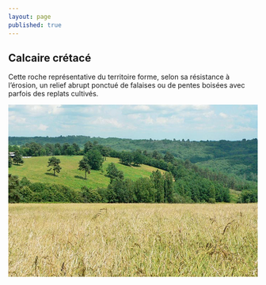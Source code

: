 ```yaml
---
layout: page
published: true
---
```


## Calcaire crétacé
Cette roche représentative du territoire forme, selon sa résistance à l’érosion, un relief abrupt ponctué de falaises ou de pentes boisées avec parfois des replats cultivés.

![](/data/images/9/geographie/9_GEOGRAPHIE_POP5.jpg)